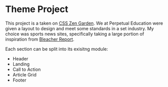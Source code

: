 # Theme Project

This project is a taken on [CSS Zen Garden](http://www.csszengarden.com/). We at Perpetual Education were given a layout to design and meet some standards in a set industry. My choice was sports news sites, specifically taking a large portion of inspiration from [Bleacher Report](https://bleacherreport.com/).

Each section can be split into its exisitng module:
- Header
- Landing
- Call to Action 
- Article Grid
- Footer

